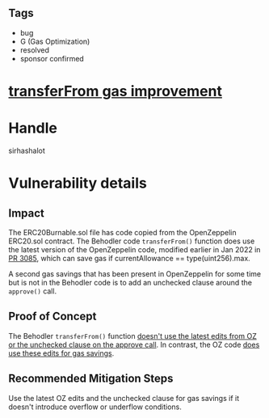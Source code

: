 ## Tags

- bug
- G (Gas Optimization)
- resolved
- sponsor confirmed

# [transferFrom gas improvement](https://github.com/code-423n4/2022-01-behodler-findings/issues/187) 

# Handle

sirhashalot


# Vulnerability details

## Impact

The ERC20Burnable.sol file has code copied from the OpenZeppelin ERC20.sol contract. The Behodler code `transferFrom()` function does use the latest version of the OpenZeppelin code, modified earlier in Jan 2022 in [PR 3085](https://github.com/OpenZeppelin/openzeppelin-contracts/pull/3085), which can save gas if currentAllowance == type(uint256).max.

A second gas savings that has been present in OpenZeppelin for some time but is not in the Behodler code is to add an unchecked clause around the `approve()` call.

## Proof of Concept

The Behodler `transferFrom()` function [doesn't use the latest edits from OZ or the unchecked clause on the approve call](https://github.com/code-423n4/2022-01-behodler/blob/cedb81273f6daf2ee39ec765eef5ba74f21b2c6e/contracts/ERC677/ERC20Burnable.sol#L204-L218). In contrast, the OZ code [does use these edits for gas savings](https://github.com/OpenZeppelin/openzeppelin-contracts/blob/4f8af2dceb0fbc36cb32eb2cc14f80c340b9022e/contracts/token/ERC20/ERC20.sol#L156-L172).

## Recommended Mitigation Steps

Use the latest OZ edits and the unchecked clause for gas savings if it doesn't introduce overflow or underflow conditions.

